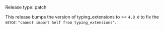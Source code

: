 Release type: patch

This release bumps the version of typing_extensions to >= `4.0.0` to fix the
error: `"cannot import Self from typing_extensions"`.
